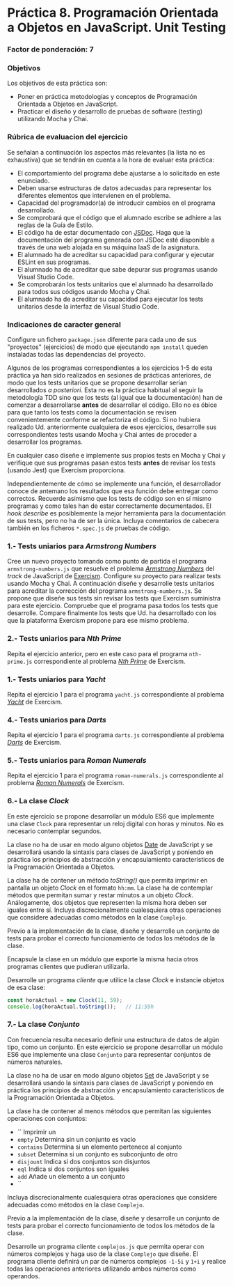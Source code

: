 # Práctica 8. Programación Orientada a Objetos en JavaScript. Unit Testing
### Factor de ponderación: 7

### Objetivos
Los objetivos de esta práctica son:
 
* Poner en práctica metodologías y conceptos de Programación Orientada a Objetos en JavaScript.
* Practicar el diseño y desarrollo de pruebas de software (testing) utilizando Mocha y Chai.

### Rúbrica de evaluacion del ejercicio
Se señalan a continuación los aspectos más relevantes (la lista no es exhaustiva)
que se tendrán en cuenta a la hora de evaluar esta práctica:

* El comportamiento del programa debe ajustarse a lo solicitado en este enunciado.
* Deben usarse estructuras de datos adecuadas para representar los diferentes elementos que intervienen en el problema.
* Capacidad del programador(a) de introducir cambios en el programa desarrollado.
* Se comprobará que el código que el alumnado escribe se adhiere a las reglas de la Guía de Estilo.
* El código ha de estar documentado con [JSDoc](https://jsdoc.app/). 
  Haga que la documentación del programa generada con JSDoc esté disponible a través de una web alojada en su máquina IaaS de la asignatura.
* El alumnado ha de acreditar su capacidad para configurar y ejecutar ESLint en sus programas.
* El alumnado ha de acreditar que sabe depurar sus programas usando Visual Studio Code.
* Se comprobarán los tests unitarios que el alumnado ha desarrollado para todos sus códigos usando Mocha y Chai.
* El alumnado ha de acreditar su capacidad para ejecutar los tests unitarios desde la interfaz de Visual
  Studio Code.

### Indicaciones de caracter general
Configure un fichero `package.json` diferente para cada uno de sus "proyectos" (ejercicios)
de modo que ejecutando `npm install` queden instaladas todas las dependencias del proyecto.

Algunos de los programas correspondientes a los ejercicios 1-5 de esta práctica ya han sido realizados en
sesiones de prácticas anteriores, de modo que los tests unitarios que se propone desarrollar serían 
desarrollados *a posteriori*. 
Esta no es la práctica habitual al seguir la metodología TDD sino que los tests (al igual que la
documentación) han de comenzar a desarrollarse **antes** de desarrollar el código.
Ello no es óbice para que tanto los tests como la documentación se revisen convenientemente conforme se
refactoriza el código.
Si no hubiera realizado Ud. anteriormente cualquiera de esos ejercicios, desarrolle sus correspondientes
tests usando Mocha y Chai antes de proceder a desarrollar los programas.

En cualquier caso diseñe e implemente sus propios tests en Mocha y Chai y verifique que sus programas pasan
estos tests **antes** de revisar los tests (usando Jest) que Exercism proporciona.

Independientemente de cómo se implemente una función, el desarrollador conoce de antemano los resultados que
esa función debe entregar como correctos.
Recuerde asimismo que los tests de código son en sí mismo programas y como tales han de estar correctamente
documentados.
El *hook* *describe* es posiblemente la mejor herramienta para la documentación de sus tests, pero no ha de
ser la única.
Incluya comentarios de cabecera también en los ficheros `*.spec.js` de pruebas de código.

### 1.- Tests uniarios para *Armstrong Numbers*
Cree un nuevo proyecto tomando como punto de partida el programa `armstrong-numbers.js` que resuelve el problema
[*Armstrong Numbers*](https://exercism.io/my/solutions/5e1f0bde06fb41e78acbfb2312181821)
del *track* de JavaScript de 
[Exercism](https://exercism.io/my/tracks/javascript).
Configure su proyecto para realizar tests usando Mocha y Chai.
A continuación diseñe y desarrolle tests unitarios para acreditar la corrección del programa
`armstrong-numbers.js`.
Se propone que diseñe sus tests sin revisar los tests que Exercism suministra para este ejercicio.
Compruebe que el programa pasa todos los tests que desarrolle.
Compare finalmente los tests que Ud. ha desarrollado con los que la plataforma Exercism propone para ese mismo
problema.

### 2.- Tests uniarios para *Nth Prime*
Repita el ejercicio anterior, pero en este caso para el programa `nth-prime.js` correspondiente al problema
[*Nth Prime*](https://exercism.io/my/solutions/07630f17544c4c4ca7cc30fa69c51e7e)
de Exercism.

### 1.- Tests uniarios para *Yacht*
Repita el ejercicio 1 para el programa `yacht.js` correspondiente al problema
[*Yacht*](https://exercism.io/my/solutions/5f2e1e4332fd419abf2ea365b05b4e3b)
de Exercism.

### 4.- Tests uniarios para *Darts*
Repita el ejercicio 1 para el programa `darts.js` correspondiente al problema
[*Darts*](https://exercism.io/my/solutions/de65d30c065c435b82911b0c7ca10b0c)
de Exercism.

### 5.- Tests uniarios para *Roman Numerals*
Repita el ejercicio 1 para el programa `roman-numerals.js` correspondiente al problema
[*Roman Numerals*](https://exercism.io/my/solutions/5bd5622efab448d9b12233e779696a41)
de Exercism.

### 6.- La clase *Clock*
En este ejercicio se propone desarrollar un módulo ES6 que implemente una clase `Clock` 
para representar un reloj digital con horas y minutos. No es necesario contemplar segundos.

La clase no ha de usar en modo alguno objetos 
[Date](https://developer.mozilla.org/en-US/docs/Web/JavaScript/Reference/Global_Objects/Date)
de JavaScript y se desarrollará usando la sintaxis para clases de JavaScript y poniendo en práctica los principios de
abstracción y encapsulamiento característicos de la Programación Orientada a Objetos.

La clase ha de contener un método *toString()* que permita imprimir en pantalla un objeto *Clock* en el
formato `hh:mm`.
La clase ha de contemplar métodos que permitan sumar y restar minutos a un objeto *Clock*.
Análogamente, dos objetos que representen la misma hora deben ser iguales entre sí.
Incluya discrecionalmente cualesquiera otras operaciones que considere adecuadas como métodos en la clase `Complejo`.

Previo a la implementación de la clase, diseñe y desarrolle un conjunto de tests para probar el correcto
funcionamiento de todos los métodos de la clase.

Encapsule la clase en un módulo que exporte la misma hacia otros programas clientes que pudieran utilizarla.

Desarrolle un programa *cliente* que utilice la clase *Clock* e instancie objetos de esa clase:
```javascript
const horaActual = new Clock(11, 59);
console.log(horaActual.toString());   // 11:59h
```

### 7.- La clase *Conjunto*
Con frecuencia resulta necesario definir una estructura de datos de algún tipo, como un conjunto. 
En este ejercicio se propone desarrollar un módulo ES6 que implemente una clase `Conjunto` 
para representar conjuntos de números naturales.

La clase no ha de usar en modo alguno objetos 
[Set](https://developer.mozilla.org/en-US/docs/Web/JavaScript/Reference/Global_Objects/Set)
de JavaScript y se desarrollará usando la sintaxis para clases de JavaScript y poniendo en práctica los principios de
abstracción y encapsulamiento característicos de la Programación Orientada a Objetos.

La clase ha de contener al menos métodos que permitan las siguientes operaciones con conjuntos:
* `` Imprimir un 
* `empty` Determina sin un conjunto es vacío
* `contains` Determina si un elemento pertenece al conjunto
* `subset` Determina si un conjunto es subconjunto de otro 
* `disjount` Indica si dos conjuntos son disjuntos
* `eql` Indica si dos conjuntos son iguales 
* `add` Añade un elemento a un conjunto
* `` 


Incluya discrecionalmente cualesquiera otras operaciones que considere adecuadas como métodos en la clase `Complejo`.

Previo a la implementación de la clase, diseñe y desarrolle un conjunto de tests para probar el correcto
funcionamiento de todos los métodos de la clase.





Desarrolle un programa cliente `complejos.js` que permita operar con números complejos y haga uso de la clase `Complejo` que diseñe.
El programa cliente definirá un par de números complejos `-1-5i` y `1+i` y realice todas las operaciones
anteriores utilizando ambos números como operandos.


